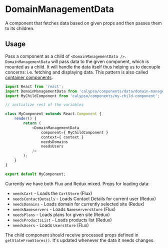 # DomainManagementData

A component that fetches data based on given props and then passes them to its children.

## Usage

Pass a component as a child of `<DomainManagementData />`. `DomainManagementData` will pass data to the given component, which is mounted as a child.
It will handle the data itself thus helping us to decouple concerns: i.e. fetching and displaying data. This pattern is also called [container components](https://medium.com/@learnreact/container-components-c0e67432e005).

```js
import React from 'react';
import DomainManagementData from 'calypso/components/data/domain-management';
import MyChildComponent from 'calypso/components/my-child-component';

// initialize rest of the variables

class MyComponent extends React.Component {
	render() {
		return (
			<DomainManagementData
				component={ MyChildComponent }
				context={ context }
				needsDomains
				needsUsers
			/>
		);
	}
}

export default MyComponent;
```

Currently we have both Flux and Redux mixed. Props for loading data:

- `needsCart` - Loads the `CartStore` (Flux)
- `needsContactDetails` - Loads Contact Details for current user (Redux)
- `needsDomains` - Loads domain for currently selected site (Redux)
- `needsNameservers` - Loads `NameserversStore` (Flux)
- `needsPlans` - Loads plans for given site (Redux)
- `needsProductsList` - Loads products list (Redux)
- `needsUsers` - Loads `UsersStore` (Flux)

The child component should receive processed props defined in `getStateFromStores()`. It's updated whenever the data it needs changes.
